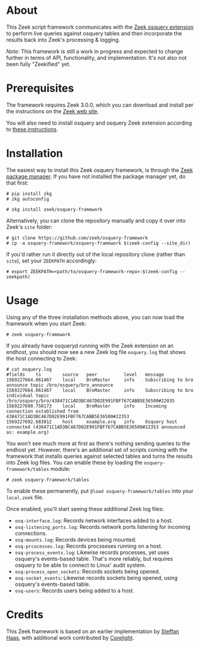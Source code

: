 
# About

This Zeek script framework communicates with the [Zeek osquery
extension](https://github.com/zeek/osquery-extension) to perform live
queries against osquery tables and then incorporate the results back
into Zeek's processing & logging.

*Note*: This framework is still a work in progress and expected to
change further in terms of API, functionality, and implementation.
It's not also not been fully "Zeekified" yet.

# Prerequisites

The framework requires Zeek 3.0.0, which you can download and install
per the instructions on the [Zeek web site](https://zeek.org/download).

You will also need to install osquery and osquery Zeek extension
according to [these instructions](https://github.com/zeek/osquery-extension).

# Installation

The easiest way to install this Zeek osquery framework, is through the
[Zeek package manager](https://docs.zeek.org/projects/package-manager/en/stable/index.html).
If you have not installed the package manager yet, do that first:

    # pip install zkg
    # zkg autoconfig

    # zkg install zeek/osquery-framework

Alternatively, you can clone the repository manually and copy it over
into Zeek's `site` folder:

    # git clone https://github.com/zeek/osquery-framework
    # cp -a osquery-framework/osquery-framework $(zeek-config --site_dir)

If you'd rather run it directly out of the local repository clone
(rather than `site`), set your `ZEEKPATH` accordingly:

    # export ZEEKPATH=<path/to/osquery-framework-repo>:$(zeek-config --zeekpath)

# Usage

Using any of the three installation methods above, you can now load
the framework when you start Zeek:

    # zeek osquery-framework

If you already have osqueryd running with the Zeek extension on an
endhost, you should now see a new Zeek log file `osquery.log` that
shows the host connecting to Zeek:

    # cat osquery.log
    #fields    ts        source   peer          level   message
    1569227664.061467    local    BroMaster     info    Subscribing to bro announce topic /bro/osquery/bro_announce
    1569227664.061467    local    BroMaster     info    Subscribing to bro individual topic /bro/osquery/bro/438471C1AD3BC467D02E991FBF767CABB5E36500#22035
    1569227690.750173    local    BroMaster     info    Incoming connection established from 438471C1AD3BC467D02E991FBF767CABB5E36500#22353
    1569227692.683012    host     example.org   info    Osquery host connected (438471C1AD3BC467D02E991FBF767CABB5E36500#22353 announced as: example.org)

You won't see much more at first as there's nothing sending queries to
the endhost yet. However, there's an additional set of scripts coming
with the framework that installs queries against selected tables and
turns the results into Zeek log files. You can enable these by loading
the `osquery-framework/tables` module:

    # zeek osquery-framework/tables

To enable these permanently, put `@load osquery-framework/tables` into
your `local.zeek` file.

Once enabled, you'll start seeing these additional Zeek log files:

- `osq-interface.log`: Records network interfaces added to a host.
- `osq-listening_ports.log`: Records network ports listening for incoming connections.
- `osq-mounts.log`: Records devices being mounted.
- `osq-prcocesses.log`: Records procsseses running on a host.
- `osq-process_events.log`: Likewise records processes, yet uses osquery's events-based table. That's more reliably, but requires osquery to be able to connect to Linux' audit system.
- `osq-process_open_sockets`: Records sockets being opened.
- `osq-socket_events`: Likewise records sockets being opened, using osquery's events-based table.
- `osq-users`: Records users being added to a host.

# Credits

This Zeek framework is based on an earlier implementation by [Steffan
Haas](https://github.com/iBigQ), with additional work contributed by
[Corelight](https://www.corelight.com).
